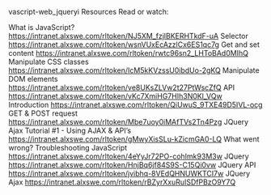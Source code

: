 vascript-web_jqueryi
Resources
Read or watch:

What is JavaScript?  https://intranet.alxswe.com/rltoken/NJ5XM_fzjlBKERHTkdF-uA
Selector  https://intranet.alxswe.com/rltoken/wsnVUxEcAzzlCx6ES1qc7g
Get and set content  https://intranet.alxswe.com/rltoken/rwtc96sn2_LHToBAd0MIhQ
Manipulate CSS classes  https://intranet.alxswe.com/rltoken/IcM5kKVzssU0ibdUo-2gKQ
Manipulate DOM elements  https://intranet.alxswe.com/rltoken/ve8UKsZLVw2t27PtWscZfQ
API  https://intranet.alxswe.com/rltoken/vKc7XmiHG7HIh3N0Kl_VQw
Introduction  https://intranet.alxswe.com/rltoken/QiUwuS_9TXE49D5IVL-ocg
GET & POST request  https://intranet.alxswe.com/rltoken/Mbe7uoy0iMAfTVs2Tn4Pzg
JQuery Ajax Tutorial #1 - Using AJAX & API’s  https://intranet.alxswe.com/rltoken/gMwyXisSLu-kZicmGA0-LQ
What went wrong? Troubleshooting JavaScript  https://intranet.alxswe.com/rltoken/4eYyJr72PO-cohImk93M3w
JQuery  https://intranet.alxswe.com/rltoken/HnjBq6jf84S9S-C15Qi0vw
JQuery API  https://intranet.alxswe.com/rltoken/jvibhq-8VEdQHNUWKTCI7w
JQuery Ajax  https://intranet.alxswe.com/rltoken/rBZyrXxuRuISDfPBzO9Y7Q
